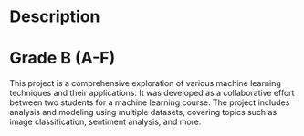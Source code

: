 # Description
# Grade B (A-F)

This project is a comprehensive exploration of various machine learning techniques and their applications. It was developed as a collaborative effort between two students for a machine learning course. The project includes analysis and modeling using multiple datasets, covering topics such as image classification, sentiment analysis, and more.
